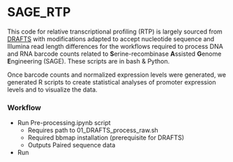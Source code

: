 # SAGE_RTP
This code for relative transcriptional profiling (RTP) is largely sourced from [DRAFTS](https://github.com/ssyim/DRAFTS) with modifications adapted to accept nucleotide sequence and Illumina read length differences for the workflows required to process DNA and RNA barcode counts related to **S**erine-recombinase **A**ssisted **G**enome **E**ngineering (SAGE). These scripts are in bash & Python.

Once barcode counts and normalized expression levels were generated, we generated R scripts to create statistical analyses of promoter expression levels and to visualize the data.

### Workflow

* Run Pre-processing.ipynb script
  * Requires path to 01_DRAFTS_process_raw.sh
  * Required bbmap installation (prerequisite for DRAFTS)
  * Outputs Paired sequence data
* Run 
